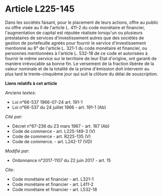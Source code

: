 # Article L225-145

Dans les sociétés faisant, pour le placement de leurs actions, offre au public ou offre visée au II de l'article L. 411-2 du
code monétaire et financier, l'augmentation de capital est réputée réalisée lorsqu'un ou plusieurs prestataires de services
d'investissement autres que des sociétés de gestion de portefeuille agréés pour fournir le service d'investissement mentionné
au 6° de l'article L. 321-1 du code monétaire et financier, ou personnes mentionnées à l'article L. 532-18 de ce code et
autorisées à fournir le même service sur le territoire de leur Etat d'origine, ont garanti de manière irrévocable sa bonne
fin. Le versement de la fraction libérée de la valeur nominale et de la totalité de la prime d'émission doit intervenir au
plus tard le trente-cinquième jour qui suit la clôture du délai de souscription.

**Liens relatifs à cet article**

_Anciens textes_:

  - Loi n°66-537 1966-07-24 art. 191-1
  - Loi n°66-537 du 24 juillet 1966 - art. 191-1 (Ab)

_Cité par_:

  - Décret n°67-236 du 23 mars 1967 - art. 167 (Ab)
  - Code de commerce - art. L225-149-3 (V)
  - Code de commerce - art. R225-135 (V)
  - Code de commerce. - art. L242-17 (VD)

_Modifié par_:

  - Ordonnance n°2017-1107 du 22 juin 2017 - art. 15

_Cite_:

  - Code monétaire et financier - art. L321-1
  - Code monétaire et financier - art. L411-2
  - Code monétaire et financier - art. L532-18
